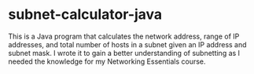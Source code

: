 # subnet-calculator-java
This is a Java program that calculates the network address, range of IP addresses, and total number of hosts in a subnet given an IP address and subnet mask.
I wrote it to gain a better understanding of subnetting as I needed the knowledge for my Networking Essentials course.
